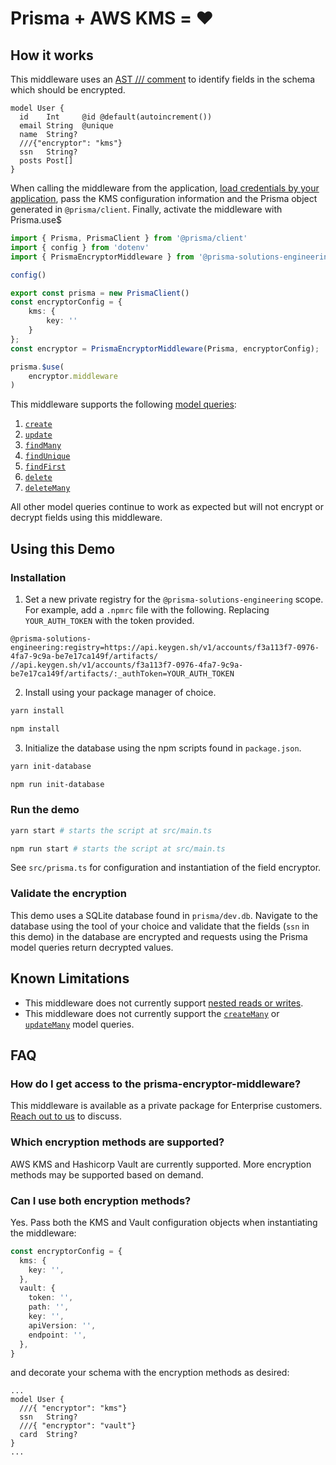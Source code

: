# Prisma + AWS KMS = ❤️

## How it works

This middleware uses an [AST /// comment](https://www.prisma.io/docs/concepts/components/prisma-schema#comments) to identify fields in the schema which should be encrypted.

```
model User {
  id    Int     @id @default(autoincrement())
  email String  @unique
  name  String?
  ///{"encryptor": "kms"}
  ssn   String?
  posts Post[]
}
```

When calling the middleware from the application, [load credentials by your application](https://docs.aws.amazon.com/sdk-for-javascript/v2/developer-guide/setting-credentials-node.html), pass the KMS configuration information and the Prisma object generated in `@prisma/client`. Finally, activate the middleware with Prisma.use$

```ts
import { Prisma, PrismaClient } from '@prisma/client'
import { config } from 'dotenv'
import { PrismaEncryptorMiddleware } from '@prisma-solutions-engineering/prisma-encryptor-middleware';

config()

export const prisma = new PrismaClient()
const encryptorConfig = {
    kms: {
        key: ''
    }
};
const encryptor = PrismaEncryptorMiddleware(Prisma, encryptorConfig);

prisma.$use(
    encryptor.middleware
)
```

This middleware supports the following [model queries](https://www.prisma.io/docs/reference/api-reference/prisma-client-reference#model-queries):

1. [`create`](https://www.prisma.io/docs/reference/api-reference/prisma-client-reference#create)
2. [`update`](https://www.prisma.io/docs/reference/api-reference/prisma-client-reference#update)
3. [`findMany`](https://www.prisma.io/docs/reference/api-reference/prisma-client-reference#findmany)
4. [`findUnique`](https://www.prisma.io/docs/reference/api-reference/prisma-client-reference#findunique) 
5. [`findFirst`](https://www.prisma.io/docs/reference/api-reference/prisma-client-reference#findfirst)
6. [`delete`](https://www.prisma.io/docs/reference/api-reference/prisma-client-reference#delete)
7. [`deleteMany`](https://www.prisma.io/docs/reference/api-reference/prisma-client-reference#deleteMany)

All other model queries continue to work as expected but will not encrypt or decrypt fields using this middleware.

## Using this Demo

### Installation

1. Set a new private registry for the `@prisma-solutions-engineering` scope. For example, add a `.npmrc` file with the following. Replacing `YOUR_AUTH_TOKEN` with the token provided.

```
@prisma-solutions-engineering:registry=https://api.keygen.sh/v1/accounts/f3a113f7-0976-4fa7-9c9a-be7e17ca149f/artifacts/
//api.keygen.sh/v1/accounts/f3a113f7-0976-4fa7-9c9a-be7e17ca149f/artifacts/:_authToken=YOUR_AUTH_TOKEN
```
2. Install using your package manager of choice.

```bash
yarn install
```

```bash
npm install
```

3. Initialize the database using the npm scripts found in `package.json`.

```bash
yarn init-database
```

```bash
npm run init-database
```

### Run the demo

```bash
yarn start # starts the script at src/main.ts
```

```bash
npm run start # starts the script at src/main.ts
```

See `src/prisma.ts` for configuration and instantiation of the field encryptor.

### Validate the encryption

This demo uses a SQLite database found in `prisma/dev.db`. Navigate to the database using the tool of your choice and validate that the fields (`ssn` in this demo) in the database are encrypted and requests using the Prisma model queries return decrypted values.

## Known Limitations

- This middleware does not currently support [nested reads or writes](https://www.prisma.io/docs/concepts/components/prisma-client/relation-queries). 
- This middleware does not currently support the [`createMany`](https://www.prisma.io/docs/reference/api-reference/prisma-client-reference#createmany) or [`updateMany`](https://www.prisma.io/docs/reference/api-reference/prisma-client-reference#updatemany) model queries.

## FAQ

### How do I get access to the prisma-encryptor-middleware?

This middleware is available as a private package for Enterprise customers. [Reach out to us](https://www.prisma.io/prisma-enterprise) to discuss.

### Which encryption methods are supported?

AWS KMS and Hashicorp Vault are currently supported. More encryption methods may be supported based on demand.

### Can I use both encryption methods?

Yes. Pass both the KMS and Vault configuration objects when instantiating the middleware:

```ts
const encryptorConfig = {
  kms: {
    key: '',
  },
  vault: {
    token: '',
    path: '',
    key: '',
    apiVersion: '',
    endpoint: '',
  },
}
```

and decorate your schema with the encryption methods as desired:

```prisma
...
model User {
  ///{ "encryptor": "kms"}
  ssn   String?
  ///{ "encryptor": "vault"}
  card  String?
}
...
```